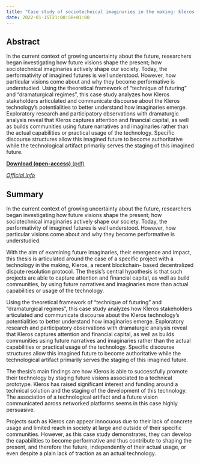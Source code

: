 ```yaml
---
title: "Case study of sociotechnical imaginaries in the making: kleros decentralized dispute resolution protocol (Master Thesis)"
date: 2022-01-15T21:00:58+01:00
---
```


## Abstract

In the current context of growing uncertainty about the future, researchers began investigating how future visions shape the present; how sociotechnical imaginaries actively shape our society. Today, the performativity of imagined futures is well understood. However, how particular visions come about and why they become performative is understudied. Using the theoretical framework of “technique of futuring” and “dramaturgical regimes”, this case study analyzes how Kleros stakeholders articulated and communicate discourse about the Kleros technology’s potentialities to better understand how imaginaries emerge. Exploratory research and participatory observations with dramaturgic analysis reveal that Kleros captures attention and financial capital, as well as builds communities using future narratives and imaginaries rather than the actual capabilities or practical usage of the technology. Specific discourse structures allow this imagined future to become authoritative while the technological artifact primarily serves the staging of this imagined future.

[**Download (open-access)** (pdf)](https://digikogu.taltech.ee/et/Download/7785d4b8-f972-4ea5-b39a-21ba17ebf97b)


*[Official info](https://digikogu.taltech.ee/en/Item/18f73cda-ee36-454a-b631-29f88f1fc673)*


## Summary
In the current context of growing uncertainty about the future, researchers began investigating how future visions shape the present; how sociotechnical imaginaries actively shape our society. Today, the performativity of imagined futures is well understood. However, how particular visions come about and why they become performative is understudied.

With the aim of examining future imaginaries, their emergence and impact, this thesis is articulated around the case of a specific project with a technology in the making, Kleros, a recent blockchain- based decentralized dispute resolution protocol. The thesis’s central hypothesis is that such projects are able to capture attention and financial capital, as well as build communities, by using future narratives and imaginaries more than actual capabilities or usage of the technology.

Using the theoretical framework of “technique of futuring” and “dramaturgical regimes”, this case study analyzes how Kleros stakeholders articulated and communicate discourse about the Kleros technology’s potentialities to better understand how imaginaries emerge. Exploratory research and participatory observations with dramaturgic analysis reveal that Kleros captures attention and financial capital, as well as builds communities using future narratives and imaginaries rather than the actual capabilities or practical usage of the technology. Specific discourse structures allow this imagined future to become authoritative while the technological artifact primarily serves the staging of this imagined future.

The thesis’s main findings are how Kleros is able to successfully promote their technology by staging future visions associated to a technical prototype. Kleros has raised significant interest and funding around a technical solution and the staging of the development of this technology. The association of a technological artifact and a future vision communicated across networked platforms seems in this case highly persuasive.

Projects such as Kleros can appear innocuous due to their lack of concrete usage and limited reach in society at large and outside of their specific communities. However, as this case study demonstrates, they can develop the capabilities to become performative and thus contribute to shaping the present, and therefore the future, independently of their actual usage, or even despite a plain lack of traction as an actual technology.


